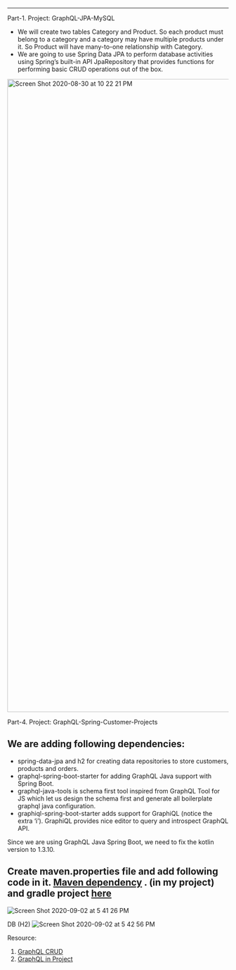 --------------------------
Part-1. Project: GraphQL-JPA-MySQL
      
 *  We will create two tables Category and Product. So each product must belong to a category and a category may have multiple products under it. So Product will have many-to-one relationship with Category.
 * We are going to use Spring Data JPA to perform database activities using Spring’s built-in API JpaRepository that provides functions for performing basic CRUD operations out of the box.
 
 <img width="1440" alt="Screen Shot 2020-08-30 at 10 22 21 PM" src="https://user-images.githubusercontent.com/11626327/91660234-24586b80-eb10-11ea-8b45-53a7c35150b7.png">



Part-4. Project: GraphQL-Spring-Customer-Projects

## We are adding following dependencies:

* spring-data-jpa and h2 for creating data repositories to store customers, products and orders.
* graphql-spring-boot-starter for adding GraphQL Java support with Spring Boot.
* graphql-java-tools is schema first tool inspired from GraphQL Tool for JS which let us design the schema first and generate all boilerplate graphql java configuration.
* graphiql-spring-boot-starter adds support for GraphiQL (notice the extra ‘i’). GraphiQL provides nice editor to query and introspect GraphQL API.

Since we are using GraphQL Java Spring Boot, we need to fix the kotlin version to 1.3.10.

## Create maven.properties file and add following code in it. [Maven dependency](https://github.com/Urunov/SpringBoot-GraphQL-FullStack-Projects/tree/master/GraphQL-JPA-Query/Part-4.%20GraphQL-Spring-Customer-Projects) . (in my project) and gradle project [here](https://www.viralpatel.net/graphql-spring-boot-tutorial/) 


![Screen Shot 2020-09-02 at 5 41 26 PM](https://user-images.githubusercontent.com/11626327/91959440-9238a900-ed43-11ea-841e-804c1b97c44a.png)

DB (H2) 
![Screen Shot 2020-09-02 at 5 42 56 PM](https://user-images.githubusercontent.com/11626327/91959579-c2804780-ed43-11ea-813a-d1f28ce1d24a.png)

Resource: 
 1. [GraphQL CRUD](https://www.roytuts.com/graphql-spring-mysql-crud-example/)
 2. [GraphQL in Project](https://www.viralpatel.net/graphql-spring-boot-tutorial/)
